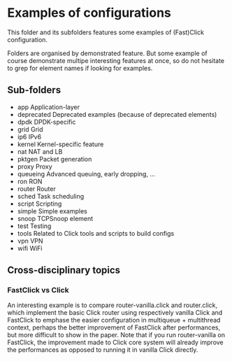 # Examples of configurations

This folder and its subfolders features some examples of (Fast)Click
 configuration.

Folders are organised by demonstrated feature. But some example of course
 demonstrate multipe interesting features at once, so do not hesitate to
 grep for element names if looking for examples.

## Sub-folders

 * app         Application-layer
 * deprecated  Deprecated examples (because of deprecated elements)
 * dpdk        DPDK-specific
 * grid        Grid
 * ip6         IPv6
 * kernel      Kernel-specific feature
 * nat         NAT and LB
 * pktgen      Packet generation
 * proxy       Proxy
 * queueing    Advanced queuing, early dropping, ...
 * ron         RON
 * router      Router
 * sched       Task scheduling
 * script      Scripting
 * simple      Simple examples
 * snoop       TCPSnoop element
 * test        Testing
 * tools       Related to Click tools and scripts to build configs
 * vpn         VPN
 * wifi        WiFi


## Cross-disciplinary topics

### FastClick vs Click
An interesting example is to compare router-vanilla.click and router.click, which implement the basic Click router using respectively vanilla Click and FastClick to emphase the easier configuration in multiqueue + multithread context, perhaps the better improvement of FastClick after performances, but more difficult to show in the paper. Note that if you run router-vanilla on FastClick, the improvement made to Click core system will already improve the performances as opposed to running it in vanilla Click directly.


